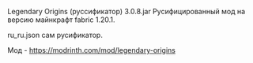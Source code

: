 Legendary Origins (руссификатор) 3.0.8.jar Русифицированный мод на версию майнкрафт fabric 1.20.1.

ru_ru.json сам русификатор.

Мод - https://modrinth.com/mod/legendary-origins
